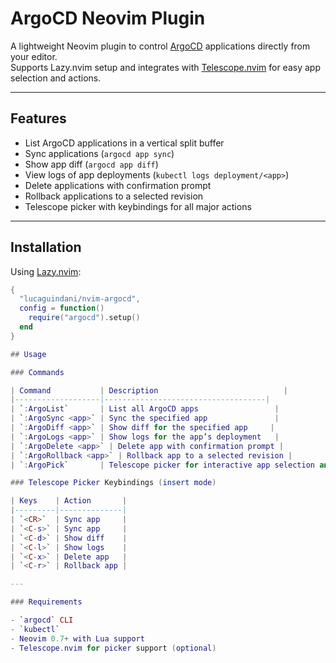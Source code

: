 # ArgoCD Neovim Plugin

A lightweight Neovim plugin to control [ArgoCD](https://argoproj.github.io/argo-cd/) applications directly from your editor.  
Supports Lazy.nvim setup and integrates with [Telescope.nvim](https://github.com/nvim-telescope/telescope.nvim) for easy app selection and actions.

---

## Features

- List ArgoCD applications in a vertical split buffer
- Sync applications (`argocd app sync`)
- Show app diff (`argocd app diff`)
- View logs of app deployments (`kubectl logs deployment/<app>`)
- Delete applications with confirmation prompt
- Rollback applications to a selected revision
- Telescope picker with keybindings for all major actions

---

## Installation

Using [Lazy.nvim](https://github.com/folke/lazy.nvim):

```lua
{
  "lucaguindani/nvim-argocd",
  config = function()
    require("argocd").setup()
  end
}

## Usage

### Commands

| Command           | Description                            |
|-------------------|------------------------------------|
| `:ArgoList`       | List all ArgoCD apps                 |
| `:ArgoSync <app>` | Sync the specified app               |
| `:ArgoDiff <app>` | Show diff for the specified app     |
| `:ArgoLogs <app>` | Show logs for the app’s deployment   |
| `:ArgoDelete <app>` | Delete app with confirmation prompt |
| `:ArgoRollback <app>` | Rollback app to a selected revision |
| `:ArgoPick`       | Telescope picker for interactive app selection and actions |

### Telescope Picker Keybindings (insert mode)

| Keys    | Action       |
|---------|--------------|
| `<CR>`  | Sync app     |
| `<C-s>` | Sync app     |
| `<C-d>` | Show diff    |
| `<C-l>` | Show logs    |
| `<C-x>` | Delete app   |
| `<C-r>` | Rollback app |

---

### Requirements

- `argocd` CLI  
- `kubectl`  
- Neovim 0.7+ with Lua support  
- Telescope.nvim for picker support (optional)
